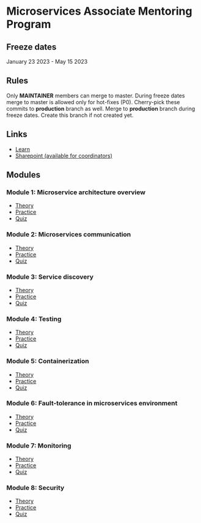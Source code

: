 # Microservices Associate Mentoring Program

## Freeze dates

January 23 2023 - May 15 2023

## Rules

Only **MAINTAINER** members can merge to master.
During freeze dates merge to master is allowed only for hot-fixes (P0). Cherry-pick these commits to **production** branch as well.
Merge to **production** branch during freeze dates. Create this branch if not created yet.

## Links

 - [Learn](https://learn.epam.com/detailsPage?id=77fa4ed0-9de2-4371-bc1e-f55bf06ac061)
 - [Sharepoint (available for coordinators)](https://epam.sharepoint.com/sites/MicroservicesProgram?e=1%3A926dfb8197a845f89864d020ea1c4b53)

## Modules

### Module 1: Microservice architecture overview

- [Theory](materials/microservice_architecture_overview/README.md)
- [Practice](tasks/microservice_architecture_overview/README.md)
- [Quiz](quizes/microservice_architecture_overview/README.md)

### Module 2: Microservices communication

- [Theory](materials/microservices_communication/README.md)
- [Practice](tasks/microservices_communication/README.md)
- [Quiz](quizes/microservices_communication/README.md)

### Module 3: Service discovery

- [Theory](materials/service_discovery/README.md)
- [Practice](tasks/service_discovery/README.md)
- [Quiz](quizes/service_discovery/README.md)

### Module 4: Testing

- [Theory](materials/microservice_testing/README.md)
- [Practice](tasks/microservice_testing/README.md)
- [Quiz](quizes/microservice_testing/README.md)

### Module 5: Containerization

- [Theory](materials/containerization/README.md)
- [Practice](tasks/containerization/README.md)
- [Quiz](quizes/containerization/README.md)

### Module 6: Fault-tolerance in microservices environment

- [Theory](materials/fault_tolerance/README.md)
- [Practice](tasks/fault_tolerance/README.md)
- [Quiz](quizes/fault_tolerance/README.md)

### Module 7: Monitoring

- [Theory](materials/monitoring/README.md)
- [Practice](tasks/monitoring/README.md)
- [Quiz](quizes/monitoring/README.md)

### Module 8: Security

- [Theory](materials/security/README.md)
- [Practice](tasks/security/README.md)
- [Quiz](quizes/security/README.md)
